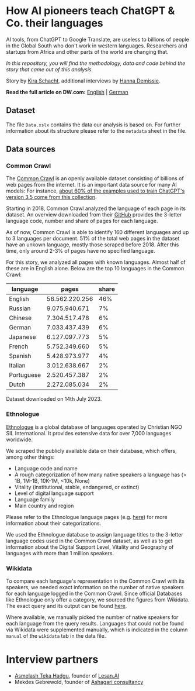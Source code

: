 # How AI pioneers teach ChatGPT & Co. their languages

AI tools, from ChatGPT to Google Translate, are useless to billions of people in the Global South who don't work in western languages. Researchers and startups from Africa and other parts of the world are changing that.

*In this repository, you will find the methodology, data and code behind
the story that came out of this analysis.*

Story by [Kira Schacht](https://www.twitter.com/daten_drang), additional interviews by [Hanna Demissie](https://www.linkedin.com/in/hannademissie/). 

**Read the full article on DW.com:** [English](https://www.dw.com/a-66331763) | [German](https://www.dw.com/a-66379903)


## Dataset

The file `Data.xslx` contains the data our analysis is based on. For further information about its structure please refer to the `metadata` sheet in the file.


## Data sources

### Common Crawl

The [Common Crawl](https://commoncrawl.org/) is an openly available dataset consisting of billions of web pages from the internet. It is an important data source for many AI models: For instance, [about 60% of the examples used to train ChatGPT's version 3.5 come from this collection](https://arxiv.org/pdf/2005.14165.pdf).

Starting in 2018, Common Crawl analyzed the language of each page in its dataset. An overview downloaded from their [GitHub](https://commoncrawl.github.io/cc-crawl-statistics/plots/languages) provides the 3-letter language code, number and share of pages for each language.

As of now, Common Crawl is able to identify 160 different languages and up to 3 languages per document. 51% of the total web pages in the dataset have an unkown language, mostly those scraped before 2018. After this time, only around 2-3% of pages have no specified language.

For this story, we analyzed all pages with known languages. Almost half of these are in English alone. Below are the top 10 languages in the Common Crawl:

| language   | pages          | share |
|------------|----------------|-------|
| English    | 56.562.220.256 | 46%   |
| Russian    | 9.075.940.671  | 7%    |
| Chinese    | 7.304.517.478  | 6%    |
| German     | 7.033.437.439  | 6%    |
| Japanese   | 6.127.097.773  | 5%    |
| French     | 5.752.349.660  | 5%    |
| Spanish    | 5.428.973.977  | 4%    |
| Italian    | 3.012.638.667  | 2%    |
| Portuguese | 2.520.457.387  | 2%    |
| Dutch      | 2.272.085.034  | 2%    |

Dataset downloaded on 14th July 2023.

### Ethnologue

[Ethnologue](https://www.ethnologue.com/) is a global database of languages operated by Christian NGO SIL International. It provides extensive data for over 7,000 languages worldwide.

We scraped the publicly available data on their database, which offers, among other things:

- Language code and name
- A rough categorization of how many native speakers a language has (> 1B, 1M-1B, 10K-1M, <10k, None)
- Vitality (institutional, stable, endangered, or extinct)
- Level of digital language support
- Language family
- Main country and region

Please refer to the Ethnologue language pages (e.g. [here](https://www.ethnologue.com/language/amh/)) for more information about their categorizations.

We used the Ethnologue database to assign language titles to the 3-letter language codes used in the Common Crawl dataset, as well as to get information about the Digital Support Level, Vitality and Geography of languages with more than 1 million speakers.


### Wikidata

To compare each language's representation in the Common Crawl with its speakers, we needed exact information on the number of native speakers for each language logged in the Common Crawl. Since official Databases like Ethnologue only offer a category, we sourced the figures from Wikidata. The exact query and its output can be found [here](https://query.wikidata.org/#SELECT%20%3FlanguageLabel%20%3FlanguageCode%20%3Fspeakers%20%3FpointInTime%20%3FappliesToPartLabel%20%3FrefStatedIn%20%3FrefURL%20%3FrefArchiveUrl%20WHERE%20%7B%0A%20%20%3Flanguage%20wdt%3AP220%20%3FlanguageCode%20%3B%0A%20%20%20%20%20%20%20%20%20%20%20%20rdfs%3Alabel%20%3FlanguageLabel%20%3B%0A%20%20%20%20%20%20%20%20%20%20%20%20p%3AP1098%20%3FspeakersStatement%20.%0A%20%20%3FspeakersStatement%20ps%3AP1098%20%3Fspeakers%20.%0A%20%20%3FspeakersStatement%20prov%3AwasDerivedFrom%20%3Fref.%0A%20%20%0A%20%20OPTIONAL%20%7B%20%3FspeakersStatement%20pq%3AP585%20%3FpointInTime%20.%20%7D%0A%20%20OPTIONAL%20%7B%0A%20%20%20%20%3FspeakersStatement%20pq%3AP518%20%3FappliesToPart%20.%0A%20%20%20%20%3FappliesToPart%20rdfs%3Alabel%20%3FappliesToPartLabel%20FILTER%28LANG%28%3FappliesToPartLabel%29%20%3D%20%22en%22%29.%20%7D%0A%20%20OPTIONAL%20%7B%20%20%20%20%0A%20%20%20%20%20%20%3Fref%20pr%3AP248%20%3Fsource.%0A%20%20%20%20%20%20%3Fsource%20rdfs%3Alabel%20%3FrefStatedIn%20filter%20%28lang%28%3FrefStatedIn%29%20%3D%20%22en%22%29.%0A%20%20%20%20%20%20%0A%20%20%20%20%20%20OPTIONAL%20%7B%20%3Fref%20pr%3AP1065%20%3FrefArchiveUrl.%20%7D%0A%20%20%20%20%20%20OPTIONAL%20%7B%20%3Fref%20pr%3AP854%20%3FrefURL.%20%7D%0A%20%20%7D%0A%20%20FILTER%20%28LANG%28%3FlanguageLabel%29%20%3D%20%22en%22%20%26%26%20STRLEN%28%3FlanguageCode%29%20%3D%203%20%26%26%20%3FlanguageCode%20IN%20%28%22eng%22%2C%22rus%22%2C%22zho%22%2C%22deu%22%2C%22jpn%22%2C%22fra%22%2C%22spa%22%2C%22ita%22%2C%22por%22%2C%22nld%22%2C%22pol%22%2C%22ces%22%2C%22tur%22%2C%22vie%22%2C%22ind%22%2C%22swe%22%2C%22kor%22%2C%22ara%22%2C%22fas%22%2C%22ron%22%2C%22ell%22%2C%22hun%22%2C%22dan%22%2C%22fin%22%2C%22ukr%22%2C%22tha%22%2C%22nor%22%2C%22slk%22%2C%22bul%22%2C%22cat%22%2C%22heb%22%2C%22srp%22%2C%22hrv%22%2C%22lit%22%2C%22slv%22%2C%22est%22%2C%22hin%22%2C%22lat%22%2C%22msa%22%2C%22lav%22%2C%22ben%22%2C%22aze%22%2C%22tam%22%2C%22bos%22%2C%22kat%22%2C%22sqi%22%2C%22isl%22%2C%22glg%22%2C%22hye%22%2C%22eus%22%2C%22mkd%22%2C%22urd%22%2C%22kaz%22%2C%22nep%22%2C%22mal%22%2C%22nno%22%2C%22bel%22%2C%22mon%22%2C%22tel%22%2C%22uzb%22%2C%22mar%22%2C%22afr%22%2C%22mya%22%2C%22cym%22%2C%22kan%22%2C%22guj%22%2C%22khm%22%2C%22epo%22%2C%22swa%22%2C%22sin%22%2C%22tat%22%2C%22tgl%22%2C%22kur%22%2C%22gle%22%2C%22pan%22%2C%22kir%22%2C%22tgk%22%2C%22som%22%2C%22fao%22%2C%22ltz%22%2C%22mlt%22%2C%22lao%22%2C%22ori%22%2C%22oci%22%2C%22pus%22%2C%22mlg%22%2C%22war%22%2C%22fry%22%2C%22san%22%2C%22amh%22%2C%22bre%22%2C%22cos%22%2C%22ceb%22%2C%22jav%22%2C%22hau%22%2C%22kin%22%2C%22tuk%22%2C%22yid%22%2C%22div%22%2C%22gla%22%2C%22bak%22%2C%22hat%22%2C%22roh%22%2C%22bod%22%2C%22asm%22%2C%22uig%22%2C%22zul%22%2C%22mri%22%2C%22kal%22%2C%22snd%22%2C%22xho%22%2C%22vol%22%2C%22sun%22%2C%22yor%22%2C%22grn%22%2C%22que%22%2C%22ina%22%2C%22tir%22%2C%22sco%22%2C%22bih%22%2C%22haw%22%2C%22syr%22%2C%22sot%22%2C%22sna%22%2C%22smo%22%2C%22nya%22%2C%22orm%22%2C%22ibo%22%2C%22glv%22%2C%22abk%22%2C%22ile%22%2C%22blu%22%2C%22hmn%22%2C%22lin%22%2C%22tsn%22%2C%22kha%22%2C%22iku%22%2C%22lug%22%2C%22aar%22%2C%22wol%22%2C%22bis%22%2C%22nso%22%2C%22ipk%22%2C%22mfe%22%2C%22run%22%2C%22fij%22%2C%22aym%22%2C%22dzo%22%2C%22ton%22%2C%22crs%22%2C%22aka%22%2C%22tso%22%2C%22zha%22%2C%22chr%22%2C%22ssw%22%2C%22nau%22%2C%22sag%22%2C%22ven%22%2C%22got%22%2C%22sux%22%2C%22kas%22%2C%22lif%22%2C%22new%22%29%29%20.%0A%7D%0A).

Where available, we manually picked the number of native speakers for each language from the query results. Languages that could not be found via Wikidata were supplemented manually, which is indicated in the column `manual` of the `wikidata` tab in the data file.

# Interview partners

- [Asmelash Teka Hadgu](https://twitter.com/asmelashteka),	founder of [Lesan.AI](https://lesan.ai/)
- Mekdes Gebrewold, founder of [Ashagari consultancy](https://ashagari.com/)
